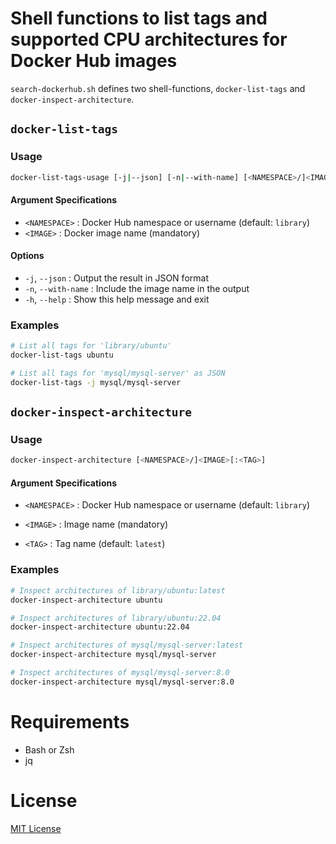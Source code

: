# Shell functions to list tags and supported CPU architectures for Docker Hub images

`search-dockerhub.sh` defines two shell-functions, `docker-list-tags` and `docker-inspect-architecture`.

## `docker-list-tags`
### Usage

```bash
docker-list-tags-usage [-j|--json] [-n|--with-name] [<NAMESPACE>/]<IMAGE>
```

#### Argument Specifications

* `<NAMESPACE>`  : Docker Hub namespace or username (default: `library`)
* `<IMAGE>`      : Docker image name (mandatory)

#### Options

* `-j`, `--json`      : Output the result in JSON format
* `-n`, `--with-name` : Include the image name in the output
* `-h`, `--help`      : Show this help message and exit

### Examples

```bash
# List all tags for 'library/ubuntu'
docker-list-tags ubuntu
```
    


```bash
# List all tags for 'mysql/mysql-server' as JSON
docker-list-tags -j mysql/mysql-server
```

## `docker-inspect-architecture`

### Usage

```bash
docker-inspect-architecture [<NAMESPACE>/]<IMAGE>[:<TAG>]
```

#### Argument Specifications

* `<NAMESPACE>`  : Docker Hub namespace or username (default: `library`)

* `<IMAGE>`      : Image name (mandatory)

* `<TAG>`        : Tag name (default: `latest`)

### Examples
  ```bash
# Inspect architectures of library/ubuntu:latest
docker-inspect-architecture ubuntu
```

```bash
# Inspect architectures of library/ubuntu:22.04
docker-inspect-architecture ubuntu:22.04
```

```bash
# Inspect architectures of mysql/mysql-server:latest
docker-inspect-architecture mysql/mysql-server
```

```bash
# Inspect architectures of mysql/mysql-server:8.0
docker-inspect-architecture mysql/mysql-server:8.0
```

# Requirements

* Bash or Zsh
* jq

# License

[MIT License](https://github.com/doraTeX/search-dockerhub/blob/main/LICENSE)
